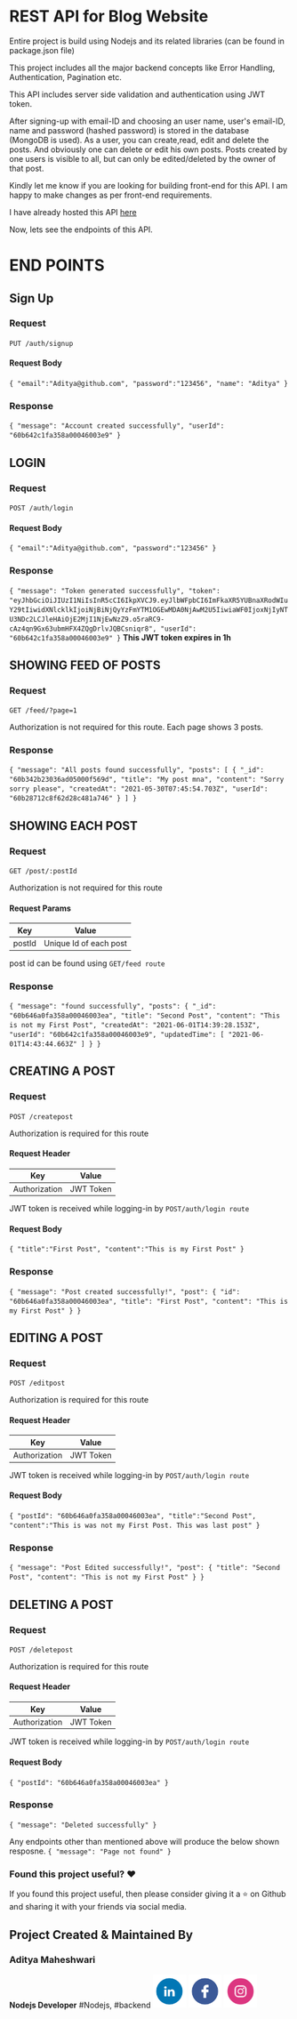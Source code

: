 # REST API for Blog Website

Entire project is build using Nodejs and its related libraries (can be found in package.json file)

This project includes all the major backend concepts like Error Handling, Authentication, Pagination etc.

This API includes server side validation and authentication using JWT token. 

After signing-up with email-ID and choosing an user name, user's email-ID, name and password (hashed password) is stored in the database (MongoDB is used). As a user, you can create,read, edit and delete the posts. And obviously one can delete or edit his own posts.
Posts created by one users is visible to all, but can only be edited/deleted by the owner of that post.

Kindly let me know if you are looking for building front-end for this API. I am happy to make changes as per front-end requirements.

I have already hosted this API [here](https://anime-aadi.herokuapp.com/feed)

Now, lets see the endpoints of this API.

# END POINTS

## Sign Up

### Request

`PUT /auth/signup`

#### Request Body

`{
    "email":"Aditya@github.com",
    "password":"123456",
    "name": "Aditya"
}`

### Response
`{
    "message": "Account created successfully",
    "userId": "60b642c1fa358a00046003e9"
}`


## LOGIN

### Request

`POST /auth/login`

#### Request Body

`{
    "email":"Aditya@github.com",
    "password":"123456"
}`

### Response
`{
    "message": "Token generated successfully",
    "token": "eyJhbGciOiJIUzI1NiIsInR5cCI6IkpXVCJ9.eyJlbWFpbCI6ImFkaXR5YUBnaXRodWIuY29tIiwidXNlcklkIjoiNjBiNjQyYzFmYTM1OGEwMDA0NjAwM2U5IiwiaWF0IjoxNjIyNTU3NDc2LCJleHAiOjE2MjI1NjEwNzZ9.o5raRC9-cAz4qn9Gx63ubmHFX4ZQgDrlvJQBCsniqr8",
    "userId": "60b642c1fa358a00046003e9"
}`
<b> This JWT token expires in 1h </b>

## SHOWING FEED OF POSTS

### Request

`GET /feed/?page=1`

Authorization is not required for this route.
Each page shows 3 posts.


### Response
`{
    "message": "All posts found successfully",
    "posts": [
        {
            "_id": "60b342b23036ad05000f569d",
            "title": "My post mna",
            "content": "Sorry sorry please",
            "createdAt": "2021-05-30T07:45:54.703Z",
            "userId": "60b28712c8f62d28c481a746"
        }
        ]
  }`
  
## SHOWING EACH POST

### Request

`GET /post/:postId`

Authorization is not required for this route

#### Request Params
| <b>Key</b>       | <b>Value</b> |
| ----------- | ----------- |
| postId      | Unique Id of each post       |

post id can be found using `GET/feed route`


### Response
`{
"message": "found successfully",
"posts": {
"_id": "60b646a0fa358a00046003ea",
"title": "Second Post",
"content": "This is not my First Post",
"createdAt": "2021-06-01T14:39:28.153Z",
"userId": "60b642c1fa358a00046003e9",
"updatedTime": [
"2021-06-01T14:43:44.663Z"
]
}
}`
  
## CREATING A POST

### Request

`POST /createpost`

Authorization is required for this route

#### Request Header
| <b>Key</b>       | <b>Value</b> |
| ----------- | ----------- |
| Authorization      | JWT Token       |

JWT token is received while logging-in by `POST/auth/login route`

#### Request Body

`{
    "title":"First Post",
    "content":"This is my First Post"
}`
### Response
`{
    "message": "Post created successfully!",
    "post": {
        "id": "60b646a0fa358a00046003ea",
        "title": "First Post",
        "content": "This is my First Post"
    }
}`

## EDITING A POST

### Request

`POST /editpost`

Authorization is required for this route

#### Request Header
| <b>Key</b>       | <b>Value</b> |
| ----------- | ----------- |
| Authorization      | JWT Token       |

JWT token is received while logging-in by `POST/auth/login route`

#### Request Body

`{
    "postId": "60b646a0fa358a00046003ea",
    "title":"Second Post",
    "content":"This is was not my First Post. This was last post"
}`
### Response
`{
    "message": "Post Edited successfully!",
    "post": {
        "title": "Second Post",
        "content": "This is not my First Post"
    }
}`

## DELETING A POST

### Request

`POST /deletepost`

Authorization is required for this route

#### Request Header
| <b>Key</b>       | <b>Value</b> |
| ----------- | ----------- |
| Authorization      | JWT Token       |

JWT token is received while logging-in by `POST/auth/login route`

#### Request Body
`{
    "postId": "60b646a0fa358a00046003ea"
}`
### Response
`{
    "message": "Deleted successfully"
}`

Any endpoints other than mentioned above will produce the below shown resposne.
`{
    "message": "Page not found"
}`

### Found this project useful? :heart:

If you found this project useful, then please consider giving it a :star: on Github and sharing it with your friends via social media.

## Project Created & Maintained By

### Aditya Maheshwari 
**Nodejs Developer** #Nodejs, #backend
<a href="https://www.linkedin.com/in/aditya-maheshwari-0b9961166/"><img src="https://github.com/aritraroy/social-icons/blob/master/linkedin-icon.png?raw=true" width="60"></a>
<a href="https://www.facebook.com/profile.php?id=100006237135556"><img src="https://github.com/aritraroy/social-icons/blob/master/facebook-icon.png?raw=true" width="60"></a>
<a href="https://www.instagram.com/aadi.mp3/"><img src="https://github.com/aritraroy/social-icons/blob/master/instagram-icon.png?raw=true" width="60"></a>

  
  
  
